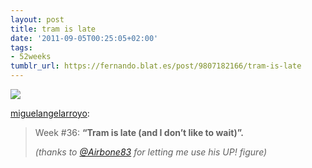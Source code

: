 ```yaml
---
layout: post
title: tram is late
date: '2011-09-05T00:25:05+02:00'
tags:
- 52weeks
tumblr_url: https://fernando.blat.es/post/9807182166/tram-is-late
---
```

 ![](/tumblr_files/tumblr_lr0i8bMl2V1qg29wvo1_r1_1280.jpg)  

[miguelangelarroyo](http://miguelangelarroyo.com/post/9798953071/tram-is-late):

> Week #36: **“Tram is late (and I don’t like to wait)”.**
> 
> _(thanks to [@Airbone83](http://twitter.com/Airbone83 "@Airbone83")&nbsp;for letting me use his UP! figure)_
